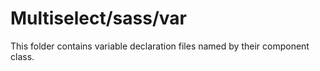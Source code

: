 # Multiselect/sass/var

This folder contains variable declaration files named by their component class.

